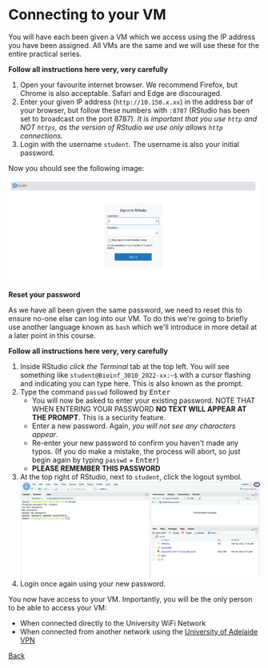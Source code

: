# Connecting to your VM

You will have each been given a VM which we access using the IP address you have been assigned.
All VMs are the same and we will use these for the entire practical series.

**Follow all instructions here very, very carefully**

1. Open your favourite internet browser. We recommend Firefox, but Chrome is also acceptable. Safari and Edge are discouraged.
2. Enter your given IP address (`http://10.150.x.xx`) in the address bar of your browser, but follow these numbers with `:8787` (RStudio has been set to broadcast on the port 8787). *It is important that you use `http` and NOT `https`, as the version of RStudio we use only allows `http` connections.*
3. Login with the username `student`. The username is also your initial password.

Now you should see the following image:

![RStudio initial login screen](./Bash_Practicals/images/RStudio_VM_login.png)


**Reset your password**

As we have all been given the same password, we need to reset this to ensure no-one else can log into our VM.
To do this we're going to briefly use another language known as `bash` which we'll introduce in more detail at a later point in this course.

**Follow all instructions here very, very carefully**

1. Inside RStudio *click the Terminal* tab at the top left. You will see something like `student@Bioinf_3010_2022-xx:~$` with a cursor flashing and indicating you can type here.
This is also known as the prompt.
2. Type the command `passwd` followed by <kbd>Enter</kbd>
    - You will now be asked to enter your existing password. NOTE THAT WHEN ENTERING YOUR PASSWORD **NO TEXT WILL APPEAR AT THE PROMPT**. This is a security feature.
    - Enter a new password. Again, *you will not see any characters appear*.
    - Re-enter your new password to confirm you haven't made any typos. (If you do make a mistake, the process will abort, so just begin again by typing `passwd` + <kbd>Enter</kbd>)
    - **PLEASE REMEMBER THIS PASSWORD**
3. At the top right of RStudio, next to `student`, click the logout symbol. ![logout](./Bash_Practicals/images/RStudio_VM_logout.png)
4. Login once again using your new password.

You now have access to your VM.
Importantly, you will be the only person to be able to access your VM:

- When connected directly to the University WiFi Network
- When connected from another network using the [University of Adelaide VPN](https://www.adelaide.edu.au/technology/your-services/network-services/remote-access-via-virtual-private-network-vpn)

[Back](Bash_Practicals/1_IntroBash)